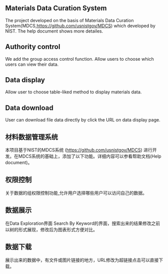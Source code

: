 ## Materials Data Curation System
The project developed on the basis of Materials Data Curation System(MDCS,https://github.com/usnistgov/MDCS) which developed by NIST. The help document shows more detailes.

## Authority control
We add the group access control function. Allow users to choose which users can view their data.

## Data display
Allow user to choose table-liked method to display materials data. 

## Data download
User can download file data directly by click the URL on data display page.


## 材料数据管理系统
本项目基于NIST的MDCS系统 (https://github.com/usnistgov/MDCS) 进行开发。在MDCS系统的基础上，添加了以下功能。详细内容可以参看帮助文档(Help document)。

## 权限控制
关于数据的组权限控制功能,允许用户选择哪些用户可以访问自己的数据。

## 数据展示
在Data Exploration界面 Search By Keyword的界面，搜索出来的结果修改之前以树的形式展现，修改后为图表形式方便对比。

## 数据下载
展示出来的数据中，有文件或图片链接的地方，URL修改为超链接点击可以直接下载。